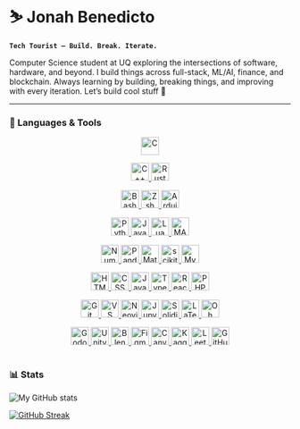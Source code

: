 # ⛷ Jonah Benedicto

**`Tech Tourist — Build. Break. Iterate.`**

Computer Science student at UQ exploring the intersections of software, hardware, and beyond. I build things across full-stack, ML/AI, finance, and blockchain. Always learning by building, breaking things, and improving with every iteration. Let’s build cool stuff 👋

---

### 🧰 Languages & Tools

<div align="center">

  <p>
    <a href="https://www.w3schools.com/c/" target="_blank">
      <img alt="C" width="32" src="https://cdn.jsdelivr.net/gh/devicons/devicon@latest/icons/c/c-original.svg" />
    </a>
  </p>

  <p>
    <a href="https://www.w3schools.com/CPP/" target="_blank">
      <img alt="C++"  width="32" src="https://cdn.jsdelivr.net/gh/devicons/devicon@latest/icons/cplusplus/cplusplus-original.svg" />
    </a>
    <a href="https://www.w3schools.com/rust/" target="_blank">
      <img alt="Rust" width="32" src="https://cdn.jsdelivr.net/gh/devicons/devicon@latest/icons/rust/rust-original.svg" />
    </a>
  </p>

  <p>
    <a href="https://www.w3schools.com/bash/" target="_blank">
      <img alt="Bash"    width="32" src="https://cdn.jsdelivr.net/gh/devicons/devicon@latest/icons/bash/bash-original.svg" />
    </a>
    <a href="https://en.wikipedia.org/wiki/Z_shell" target="_blank">
      <img alt="Zsh"     width="32" src="https://cdn.jsdelivr.net/gh/devicons/devicon@latest/icons/zsh/zsh-original.svg" />
    </a>
    <a href="https://www.arduino.cc/" target="_blank">
      <img alt="Arduino" width="32" src="https://cdn.jsdelivr.net/gh/devicons/devicon@latest/icons/arduino/arduino-original.svg" />
    </a>
  </p>

  <p>
    <a href="https://www.python.org/" target="_blank">
      <img alt="Python" width="32" src="https://cdn.jsdelivr.net/gh/devicons/devicon@latest/icons/python/python-original.svg" />
    </a>
    <a href="https://www.java.com/" target="_blank">
      <img alt="Java"   width="32" src="https://cdn.jsdelivr.net/gh/devicons/devicon@latest/icons/java/java-original.svg" />
    </a>
    <a href="https://www.lua.org/" target="_blank">
      <img alt="Lua"    width="32" src="https://cdn.jsdelivr.net/gh/devicons/devicon@latest/icons/lua/lua-original.svg" />
    </a>
    <a href="https://www.mathworks.com/products/matlab.html" target="_blank">
      <img alt="MATLAB" width="32" src="https://cdn.jsdelivr.net/gh/devicons/devicon@latest/icons/matlab/matlab-original.svg" />
    </a>
  </p>

  <p>
    <a href="https://numpy.org/" target="_blank">
      <img alt="NumPy"         width="32" src="https://cdn.jsdelivr.net/gh/devicons/devicon@latest/icons/numpy/numpy-original.svg" />
    </a>
    <a href="https://pandas.pydata.org/" target="_blank">
      <img alt="Pandas"        width="32" src="https://cdn.jsdelivr.net/gh/devicons/devicon@latest/icons/pandas/pandas-original.svg" />
    </a>
    <a href="https://matplotlib.org/" target="_blank">
      <img alt="Matplotlib"    width="32" src="https://cdn.jsdelivr.net/gh/devicons/devicon@latest/icons/matplotlib/matplotlib-original.svg" />
    </a>
    <a href="https://scikit-learn.org/" target="_blank">
      <img alt="scikit-learn"  width="32" src="https://cdn.jsdelivr.net/gh/devicons/devicon@latest/icons/scikitlearn/scikitlearn-original.svg" />
    </a>
    <a href="https://www.mysql.com/" target="_blank">
      <img alt="MySQL"         width="32" src="https://cdn.jsdelivr.net/gh/devicons/devicon@latest/icons/mysql/mysql-original.svg" />
    </a>
  </p>

  <p>
    <a href="https://www.w3schools.com/html/" target="_blank">
      <img alt="HTML"       width="32" src="https://cdn.jsdelivr.net/gh/devicons/devicon@latest/icons/html5/html5-original.svg" />
    </a>
    <a href="https://www.w3schools.com/css/" target="_blank">
      <img alt="CSS"        width="32" src="https://cdn.jsdelivr.net/gh/devicons/devicon@latest/icons/css3/css3-original.svg" />
    </a>
    <a href="https://www.w3schools.com/js/" target="_blank">
      <img alt="JavaScript" width="32" src="https://cdn.jsdelivr.net/gh/devicons/devicon@latest/icons/javascript/javascript-original.svg" />
    </a>
    <a href="https://www.typescriptlang.org/" target="_blank">
      <img alt="TypeScript" width="32" src="https://cdn.jsdelivr.net/gh/devicons/devicon@latest/icons/typescript/typescript-original.svg" />
    </a>
    <a href="https://react.dev/" target="_blank">
      <img alt="React"      width="32" src="https://cdn.jsdelivr.net/gh/devicons/devicon@latest/icons/react/react-original.svg" />
    </a>
    <a href="https://www.php.net/" target="_blank">
      <img alt="PHP"        width="32" src="https://cdn.jsdelivr.net/gh/devicons/devicon@latest/icons/php/php-original.svg" />
    </a>
  </p>

  <p>
    <a href="https://git-scm.com/" target="_blank">
      <img alt="Git"        width="32" src="https://cdn.jsdelivr.net/gh/devicons/devicon@latest/icons/git/git-original.svg" />
    </a>
    <a href="https://code.visualstudio.com/" target="_blank">
      <img alt="VS Code"    width="32" src="https://cdn.jsdelivr.net/gh/devicons/devicon@latest/icons/vscode/vscode-original.svg" />
    </a>
    <a href="https://neovim.io/" target="_blank">
      <img alt="Neovim"     width="32" src="https://cdn.jsdelivr.net/gh/devicons/devicon@latest/icons/neovim/neovim-original.svg" />
    </a>
    <a href="https://jupyter.org/" target="_blank">
      <img alt="Jupyter"    width="32" src="https://cdn.jsdelivr.net/gh/devicons/devicon@latest/icons/jupyter/jupyter-original.svg" />
    </a>
    <a href="https://soliditylang.org/" target="_blank">
      <img alt="Solidity"   width="32" src="https://cdn.jsdelivr.net/gh/devicons/devicon@latest/icons/solidity/solidity-original.svg" />
    </a>
    <a href="https://www.latex-project.org/" target="_blank">
      <img alt="LaTeX"   width="32" src="https://cdn.jsdelivr.net/gh/devicons/devicon@latest/icons/latex/latex-original.svg" />
    </a>
    <a href="https://ohmyz.sh/" target="_blank">
      <img alt="Oh My Zsh"  width="32" src="https://cdn.jsdelivr.net/gh/devicons/devicon@latest/icons/ohmyzsh/ohmyzsh-original.svg" />
    </a>
  </p>

  <p>
    <a href="https://godotengine.org/" target="_blank">
      <img alt="Godot"   width="32" src="https://cdn.jsdelivr.net/gh/devicons/devicon@latest/icons/godot/godot-original.svg" />
    </a>
    <a href="https://unity.com/" target="_blank">
      <img alt="Unity"   width="32" src="https://cdn.jsdelivr.net/gh/devicons/devicon@latest/icons/unity/unity-original.svg" />
    </a>
    <a href="https://www.blender.org/" target="_blank">
      <img alt="Blender" width="32" src="https://cdn.jsdelivr.net/gh/devicons/devicon@latest/icons/blender/blender-original.svg" />
    </a>
    <a href="https://www.figma.com/" target="_blank">
      <img alt="Figma"   width="32" src="https://cdn.jsdelivr.net/gh/devicons/devicon@latest/icons/figma/figma-original.svg" />
    </a>
    <a href="https://www.canva.com/" target="_blank">
      <img alt="Canva"   width="32" src="https://cdn.jsdelivr.net/gh/devicons/devicon@latest/icons/canva/canva-original.svg" />
    </a>
    <a href="https://www.kaggle.com/" target="_blank">
      <img alt="Kaggle"  width="32" src="https://cdn.jsdelivr.net/gh/devicons/devicon@latest/icons/kaggle/kaggle-original.svg" />
    </a>
    <a href="https://leetcode.com/" target="_blank">
      <img alt="LeetCode"   width="32" src="https://cdn.jsdelivr.net/gh/devicons/devicon@latest/icons/leetcode/leetcode-original.svg" />
    </a>
    <a href="https://github.com/" target="_blank">
      <img alt="GitHub"     width="32" src="https://cdn.jsdelivr.net/gh/devicons/devicon@latest/icons/github/github-original.svg" />
    </a>
  </p>

</div>

#

### 📊 Stats

![My GitHub stats](https://github-readme-stats.vercel.app/api?username=migzster-snow&show_icons=true)

[![GitHub Streak](https://streak-stats.demolab.com?user=migzster-snow)](https://git.io/streak-stats)
